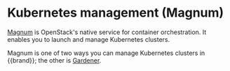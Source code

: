 # Kubernetes management (Magnum)

[Magnum](https://docs.openstack.org/magnum/) is OpenStack's native service for container orchestration.
It enables you to launch and manage Kubernetes clusters.

Magnum is one of two ways you can manage Kubernetes clusters in {{brand}}; the other is [Gardener](../../kubernetes/gardener/index.md).

